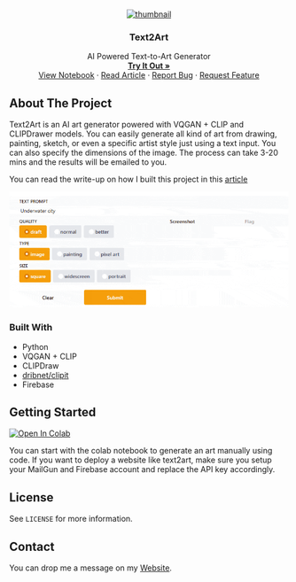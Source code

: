 <br />
<p align="center">
  <a href="https://mfrashad.com">
    <img src="images/text2art-gallery.gif" alt="thumbnail" width="600">
  </a>

  <h3 align="center">Text2Art</h3>

  <p align="center">
    AI Powered Text-to-Art Generator
    <br />
    <a href="https://text2art.com"><strong>Try It Out »</strong></a>
    <br />
    <a href="https://colab.research.google.com/github/mfrashad/text2art/blob/main/text2art.ipynb">View Notebook</a>
    ·
    <a href="https://towardsdatascience.com/how-i-built-an-ai-text-to-art-generator-a0c0f6d6f59f">Read Article</a>
    ·
    <a href="https://github.com/mfrashad/text2art/issues">Report Bug</a>
    ·
    <a href="https://github.com/mfrashad/text2art/issues">Request Feature</a>
  </p>
</p>


<!-- ABOUT THE PROJECT -->
## About The Project

Text2Art is an AI art generator powered with VQGAN + CLIP and CLIPDrawer models. You can easily generate all kind of art from drawing, painting, sketch, or even a specific artist style just using a text input. You can also specify the dimensions of the image. The process can take 3-20 mins and the results will be emailed to you.

You can read the write-up on how I built this project in this [article](https://towardsdatascience.com/how-i-built-an-ai-text-to-art-generator-a0c0f6d6f59f)

<img src="images/text2art-gradio-compressed.gif" alt="demo" width="600">


### Built With

* Python
* VQGAN + CLIP
* CLIPDraw
* [dribnet/clipit](https://github.com/dribnet/clipit)
* Firebase



<!-- GETTING STARTED -->
## Getting Started
[![Open In Colab](https://colab.research.google.com/assets/colab-badge.svg)](https://colab.research.google.com/github/mfrashad/text2art/blob/main/text2art.ipynb)


You can start with the colab notebook to generate an art manually using code. If you want to deploy a website like text2art, make sure you setup your MailGun and Firebase account and replace the API key accordingly.

<!-- LICENSE -->
## License

See `LICENSE` for more information.

<!-- CONTACT -->
## Contact

You can drop me a message on my [Website](https://www.mfrashad.com/).
